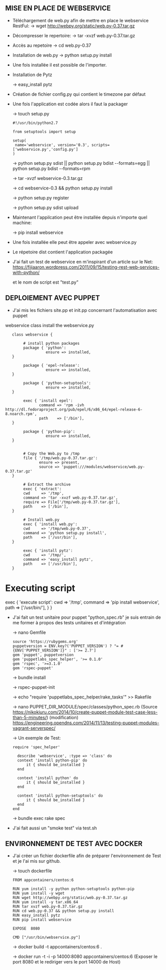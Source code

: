 ## MISE EN PLACE DE WEBSERVICE

* Téléchargement de web.py afin de mettre en place le webservice RestFul:
  -> wget http://webpy.org/static/web.py-0.37.tar.gz

* Décompresser le repertoire: 
  -> tar -xvzf web.py-0.37.tar.gz

* Accès au repetoire
  -> cd web.py-0.37

* Installation de web.py
  -> python setup.py install

* Une fois installée il est possible de l'importer. 

* Installation de Pytz

  -> easy_install pytz

* Création de fichier config.py qui contient le timezone par défaut

* Une fois l'application est codée alors il faut la packager
  
  -> touch setup.py

      #!/usr/bin/python2.7

      from setuptools import setup

      setup(
       name='webservice', version='0.3', scripts=['webservice.py','config.py']
      )
   

  -> python setup.py sdist || python setup.py bdist --formats=egg || python setup.py bdist --formats=rpm

  -> tar -xvzf webservice-0.3.tar.gz

  -> cd webservice-0.3 && python setup.py install

  -> python setup.py register

  -> python setup.py sdist upload

* Maintenant l'appilcation peut être installée depuis n'importe quel machine:
  
  -> pip install webservice

* Une fois installée elle peut être appeler avec webservice.py 
 
* Le répetoire dist contient l'application packagée

* J'ai fait un test de webservice en m'inspirant d'un article sur le Net: https://fijiaaron.wordpress.com/2011/09/15/testing-rest-web-services-with-python/ 
  
  et le nom de script est "test.py" 



## DEPLOIEMENT AVEC PUPPET

* J'ai mis les fichiers site.pp et init.pp concernant l'automatisation avec puppet

webservice class install the webservice.py

       class webservice {

            # install python packages
            package { 'python':
                      ensure => installed,
       }

            package { 'epel-release':
                      ensure => installed,
       }

            package { 'python-setuptools':
                      ensure => installed,
       }

            exec { 'install epel':
                   command => 'rpm -ivh http://dl.fedoraproject.org/pub/epel/6/x86_64/epel-release-6-8.noarch.rpm',
                   path    => ['/bin'],
       }

            package { 'python-pip':
                      ensure => installed,
       }


            # Copy the Web.py to /tmp
            file { '/tmp/web.py-0.37.tar.gz':
                   ensure => present,
                   source => 'puppet:///modules/webservice/web.py-0.37.tar.gz'
       }

            # Extract the archive
            exec { 'extract':
            cwd     => '/tmp',
            command => 'tar -xvzf web.py-0.37.tar.gz',
            require => File['/tmp/web.py-0.37.tar.gz'],
            path    => ['/bin'],
       }

            # Install web.py
            exec { 'install web.py':
            cwd     => '/tmp/web.py-0.37',
            command => 'python setup.py install',
            path    => ['/usr/bin'],
       }

            exec { 'install pytz':
            cwd     => '/tmp/',
            command => 'easy_install pytz',
            path    => ['/usr/bin'],
       }

# Executing script
exec { 'execute script':
  cwd     => '/tmp',
  command => 'pip install webservice',
  path    => ['/usr/bin/'],
}
}


* J'ai fait un test unitaire pour puppet "python_spec.rb" je suis entrain de me former à propos des tests unitaires et d'intégration
  
  -> nano Gemfile

      source 'https://rubygems.org'
      puppetversion = ENV.key?('PUPPET_VERSION') ? "= #{ENV['PUPPET_VERSION']}" : ['>= 2.7']
      gem 'puppet', puppetversion
      gem 'puppetlabs_spec_helper', '>= 0.1.0'
      gem 'rspec', '>=3.1.0'
      gem 'rspec-puppet'
  
  -> bundle install

  -> rspec-puppet-init
  
  -> echo "require 'puppetlabs_spec_helper/rake_tasks'" >> Rakefile

  -> nano PUPPET_DIR_MODULE/spec/classes/python_spec.rb (Source https://nikokiuru.com/2014/10/create-puppet-module-test-case-less-than-5-minutes/)
     (modification) https://engineering.opendns.com/2014/11/13/testing-puppet-modules-vagrant-serverspec/   
  
  -> Un exemple de Test:

      require 'spec_helper'

        describe 'webservice', :type => 'class' do
        context 'install python-pip' do
            it { should be_installed }
        end
  
        context 'install python' do
            it { should be_installed }
        end
  
        context 'install python-setuptools' do
            it { should be_installed }
        end
      end

  
  -> bundle exec rake spec

* J'ai fait aussi un "smoke test" via test.sh
      

## ENVIRONNEMENT DE TEST AVEC DOCKER

* J'ai créer un fichier dockerfile afin de préparer l'environnement de Test et je l'ai mis sur github.

  -> touch dockerfile

      FROM appcontainers/centos:6

      RUN yum install -y python python-setuptools python-pip
      RUN yum install -y wget
      RUN wget http://webpy.org/static/web.py-0.37.tar.gz
      RUN yum install -y tar.x86_64
      RUN tar xvzf web.py-0.37.tar.gz
      RUN cd web.py-0.37 && python setup.py install
      RUN easy_install pytz
      RUN pip install webservice

      EXPOSE  8080

      CMD ["/usr/bin/webservice.py"]

 
  -> docker build -t appcontainers/centos:6 .

  -> docker run -t -i -p 14000:8080 appcontainers/centos:6 (Exposer le port 8080 et le rediriger vers le port 14000 de Host)
